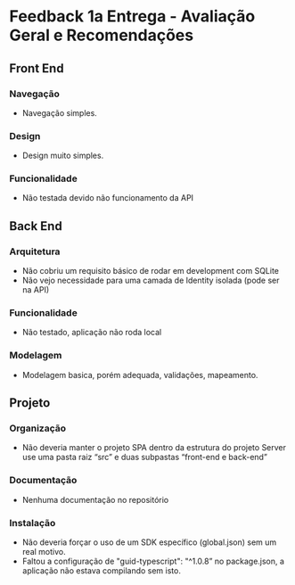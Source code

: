 # **Feedback 1a Entrega - Avaliação Geral e Recomendações**

## Front End

### Navegação

- Navegação simples.

### Design

- Design muito simples.

### Funcionalidade

- Não testada devido não funcionamento da API

## Back End

### Arquitetura

- Não cobriu um requisito básico de rodar em development com SQLite
- Não vejo necessidade para uma camada de Identity isolada (pode ser na API)

### Funcionalidade

- Não testado, aplicação não roda local

### Modelagem

- Modelagem basica, porém adequada, validações, mapeamento.

## Projeto

### Organização

- Não deveria manter o projeto SPA dentro da estrutura do projeto Server use uma pasta raiz “src” e duas subpastas “front-end e back-end”

### Documentação

- Nenhuma documentação no repositório

### Instalação

- Não deveria forçar o uso de um SDK específico (global.json) sem um real motivo.
- Faltou  a configuração de "guid-typescript": "^1.0.8” no package.json, a aplicação não estava compilando sem isto.